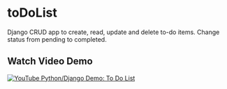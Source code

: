 # toDoList
Django CRUD app to create, read, update and delete to-do items. Change status from pending to completed.

## Watch Video Demo
[![YouTube Python/Django Demo: To Do List](https://img.youtube.com/vi/iIpFBcPJ4Ek/0.jpg)](https://youtu.be/iIpFBcPJ4Ek "YouTube Python/Django Demo: To Do List
")
